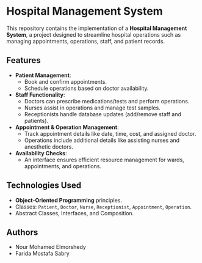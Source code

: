 # Hospital Management System

This repository contains the implementation of a **Hospital Management System**, a project designed to streamline hospital operations such as managing appointments, operations, staff, and patient records.

## Features
- **Patient Management**: 
  - Book and confirm appointments.
  - Schedule operations based on doctor availability.
- **Staff Functionality**:
  - Doctors can prescribe medications/tests and perform operations.
  - Nurses assist in operations and manage test samples.
  - Receptionists handle database updates (add/remove staff and patients).
- **Appointment & Operation Management**:
  - Track appointment details like date, time, cost, and assigned doctor.
  - Operations include additional details like assisting nurses and anesthetic doctors.
- **Availability Checks**:
  - An interface ensures efficient resource management for wards, appointments, and operations.

## Technologies Used
- **Object-Oriented Programming** principles.
- Classes: `Patient`, `Doctor`, `Nurse`, `Receptionist`, `Appointment`, `Operation`.
- Abstract Classes, Interfaces, and Composition.

## Authors
- Nour Mohamed Elmorshedy 
- Farida Mostafa Sabry 



